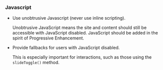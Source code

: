 ### Javascript
- Use unobtrusive Javascript (never use inline scripting).  

	Unobtrusive JavaScript means the site and content should still be accessible with JavaScript disabled. JavaScript should be added in the spirit of Progressive Enhancement.

- Provide fallbacks for users with JavaScript disabled.  

    This is especially important for interactions, such as those using the `slideToggle()` method.
